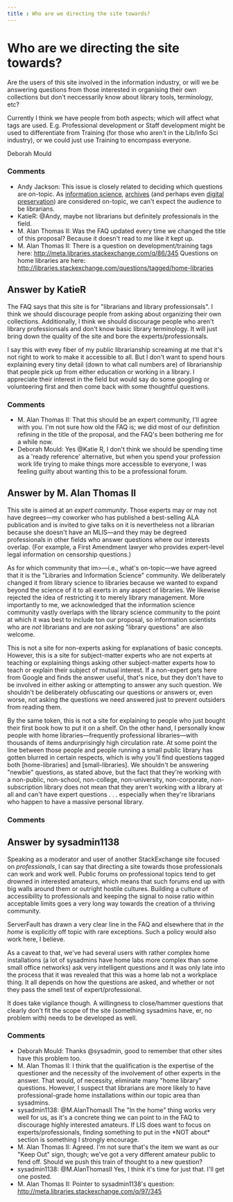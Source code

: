 ```yaml
---
title : Who are we directing the site towards?
---
```

Who are we directing the site towards?
=====================
Are the users of this site involved in the information industry, or will
we be answering questions from those interested in organising their own
collections but don't neccessarily know about library tools,
terminology, etc?

Currently I think we have people from both aspects; which will affect
what tags are used. E.g. Professional development or Staff development
might be used to differentiate from Training (for those who aren't in
the Lib/Info Sci industry), or we could just use Training to encompass
everyone.

Deborah Mould

### Comments ###
* Andy Jackson: This issue is closely related to deciding which questions are on-topic.
As [information
science](http://meta.libraries.stackexchange.com/questions/13/is-information-science-as-a-domain-ontopic),
[archives](http://meta.libraries.stackexchange.com/questions/14/are-questions-about-archives-on-topic-and-should-they-be-solicited-somehow)
(and perhaps even [digital
preservation](http://meta.libraries.stackexchange.com/questions/50/where-is-the-line-between-the-digital-preservation-and-libraries-stack-exchange))
are considered on-topic, we can't expect the audience to be librarians.
* KatieR: @Andy, maybe not librarians but definitely professionals in the field.
* M. Alan Thomas II: Was the FAQ updated every time we changed the title of this proposal?
Because it doesn't read to me like it kept up.
* M. Alan Thomas II: There is a question on development/training tags here:
http://meta.libraries.stackexchange.com/q/86/345 Questions on home
libraries are here:
http://libraries.stackexchange.com/questions/tagged/home-libraries


Answer by KatieR
----------------
The FAQ says that this site is for "librarians and library
professionsals". I think we should discourage people from asking about
organizing their own collections. Additionally, I think we should
discourage people who aren't library professionsals and don't know basic
library terminology. It will just bring down the quality of the site and
bore the experts/professionsals.

I say this with evey fiber of my public librarianship screaming at me
that it's not right to work to make it accessible to all. But I don't
want to spend hours explaining every tiny detail (down to what call
numbers are) of librarianship that people pick up from either education
or working in a library. I appreciate their interest in the field but
would say do some googling or volunteering first and then come back with
some thoughtful questions.

### Comments ###
* M. Alan Thomas II: That this should be an expert community, I'll agree with you. I'm not
sure how old the FAQ is; we did most of our definition refining in the
title of the proposal, and the FAQ's been bothering me for a while now.
* Deborah Mould: Yes @Katie R, I don't think we should be spending time as a 'ready
reference' alternative, but when you spend your profession work life
trying to make things more accessible to everyone, I was feeling guilty
about wanting this to be a professional forum.

Answer by M. Alan Thomas II
----------------
This site is aimed at an *expert community*. Those experts may or may
not have degrees—my coworker who has published a best-selling ALA
publication and is invited to give talks on it is nevertheless not a
librarian because she doesn't have an MLIS—and they may be degreed
professionals in other fields who answer questions where our interests
overlap. (For example, a First Amendment lawyer who provides
expert-level legal information on censorship questions.)

As for which community that im\>—i.e., what's on-topic—we have agreed
that it is the "Libraries and Information Science" community. We
deliberately changed it from library science to libraries because we
wanted to expand beyond the science of it to all exerts in any aspect of
libraries. We likewise rejected the idea of restricting it to merely
library management. More importantly to me, we acknowledged that the
information science community vastly overlaps with the library science
community to the point at which it was best to include ton our proposal,
so information scientists who are *not* librarians and are *not* asking
"library questions" are also welcome.

This is not a site for non-experts asking for explanations of basic
concepts. However, this is a site for subject-matter experts who are not
experts at teaching or explaining things asking other subject-matter
experts how to teach or explain their subject of mutual interest. If a
non-expert gets here from Google and finds the answer useful, that's
nice, but they don't have to be involved in either asking or attempting
to answer any such question. We shouldn't be deliberately obfuscating
our questions or answers or, even worse, not asking the questions we
need answered just to prevent outsiders from reading them.

By the same token, this is not a site for explaining to people who just
bought their first book how to put it on a shelf. On the other hand, I
personally know people with home libraries—frequently professional
libraries—with thousands of items andurprisingly high circulation rate.
At some point the line between those people and people running a small
public library has gotten blurred in certain respects, which is why
you'll find questions tagged both [home-libraries] and
[small-libraries]. We shouldn't be answering "newbie" questions, as
stated above, but the fact that they're working with a non-public,
non-school, non-college, non-university, non-corporate, non-subscription
library does not mean that they aren't working with a library at all and
can't have expert questions . . . especially when they're librarians who
happen to have a massive personal library.

### Comments ###

Answer by sysadmin1138
----------------
Speaking as a moderator and user of another StackExchange site focused
on *professionals*, I can say that directing a site towards those
professionals can work and work well. Public forums on professional
topics tend to get drowned in interested amateurs, which means that such
forums end up with big walls around them or outright hostile cultures.
Building a culture of accessibility to professionals and keeping the
signal to noise ratio within acceptable limits goes a very long way
towards the creation of a thriving community.

ServerFault has drawn a very clear line in the FAQ and elsewhere that
*in the home* is explicitly off topic with rare exceptions. Such a
policy would also work here, I believe.

As a caveat to that, we've had several users with rather complex home
installations (a lot of sysadmins have home labs more complex than some
small office networks) ask very intelligent questions and it was only
late into the process that it was revealed that this was a home lab not
a workplace thing. It all depends on how the questions are asked, and
whether or not they pass the smell test of expert/professional.

It does take vigilance though. A willingness to close/hammer questions
that clearly don't fit the scope of the site (something sysadmins have,
er, no problem with) needs to be developed as well.

### Comments ###
* Deborah Mould: Thanks @sysadmin, good to remember that other sites have this problem
too.
* M. Alan Thomas II: I think that the qualification is the expertise of the questioner and
the necessity of the involvement of other experts in the answer. That
would, of necessity, eliminate many "home library" questions. However, I
suspect that librarians are more likely to have professional-grade home
installations within our topic area than sysadmins.
* sysadmin1138: @M.AlanThomasII The "In the home" thing works very well for us, as it's
a concrete thing we can point to in the FAQ to discourage highly
interested amateurs. If LIS does want to focus on experts/professionals,
finding something to put in the \*NOT about\* section is something I
strongly encourage.
* M. Alan Thomas II: Agreed. I'm not sure that's the item we want as our "Keep Out" sign,
though; we've got a very different amateur public to fend off. Should we
push this train of thought to a new question?
* sysadmin1138: @M.AlanThomasII Yes, I think it's time for just that. I'll get one
posted.
* M. Alan Thomas II: Pointer to sysadmin1138's question:
http://meta.libraries.stackexchange.com/q/97/345

